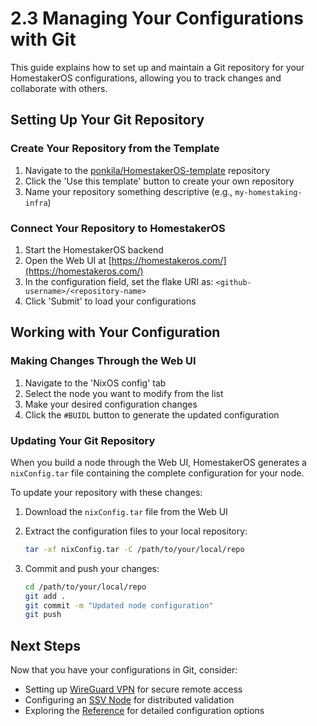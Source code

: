 # 2.3 Managing Your Configurations with Git

This guide explains how to set up and maintain a Git repository for your HomestakerOS configurations, allowing you to track changes and collaborate with others.

## Setting Up Your Git Repository

### Create Your Repository from the Template

1. Navigate to the [ponkila/HomestakerOS-template](https://github.com/ponkila/HomestakerOS-template) repository
2. Click the 'Use this template' button to create your own repository
3. Name your repository something descriptive (e.g., `my-homestaking-infra`)

### Connect Your Repository to HomestakerOS

1. Start the HomestakerOS backend
2. Open the Web UI at [https://homestakeros.com/](https://homestakeros.com/)
3. In the configuration field, set the flake URI as: `<github-username>/<repository-name>`
4. Click 'Submit' to load your configurations

## Working with Your Configuration

### Making Changes Through the Web UI

1. Navigate to the 'NixOS config' tab
2. Select the node you want to modify from the list
3. Make your desired configuration changes
4. Click the `#BUIDL` button to generate the updated configuration

### Updating Your Git Repository

When you build a node through the Web UI, HomestakerOS generates a `nixConfig.tar` file containing the complete configuration for your node.

To update your repository with these changes:

1. Download the `nixConfig.tar` file from the Web UI

2. Extract the configuration files to your local repository:
   ```bash
   tar -xf nixConfig.tar -C /path/to/your/local/repo
   ```

3. Commit and push your changes:
   ```bash
   cd /path/to/your/local/repo
   git add .
   git commit -m "Updated node configuration"
   git push
   ```

## Next Steps

Now that you have your configurations in Git, consider:

- Setting up [WireGuard VPN](3.1-wireguard_vpn.md) for secure remote access
- Configuring an [SSV Node](3.2-ssv_node.md) for distributed validation
- Exploring the [Reference](4-reference.md) for detailed configuration options
